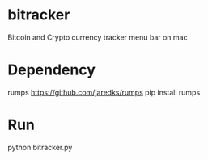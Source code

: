 # bitracker
Bitcoin and Crypto currency tracker menu bar on mac 

# Dependency 
rumps
https://github.com/jaredks/rumps
pip install rumps

# Run
python bitracker.py


